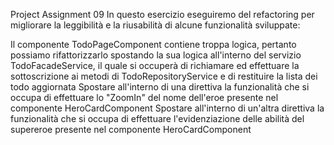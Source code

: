 Project Assignment 09
In questo esercizio eseguiremo del refactoring per migliorare la leggibilità e la riusabilità di alcune funzionalità sviluppate:

Il componente TodoPageComponent contiene troppa logica, pertanto possiamo rifattorizzarlo spostando la sua logica all'interno del servizio TodoFacadeService, il quale si occuperà di richiamare ed effettuare la sottoscrizione ai metodi di TodoRepositoryService e di restituire la lista dei todo aggiornata
Spostare all'interno di una direttiva la funzionalità che si occupa di effettuare lo "ZoomIn" del nome dell'eroe presente nel componente HeroCardComponent
Spostare all'interno di un'altra direttiva la funzionalità che si occupa di effettuare l'evidenziazione delle abilità del supereroe presente nel componente HeroCardComponent